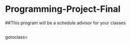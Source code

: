 # Programming-Project-Final
##This program will be a schedule advisor for your classes
##
gotoclass=

